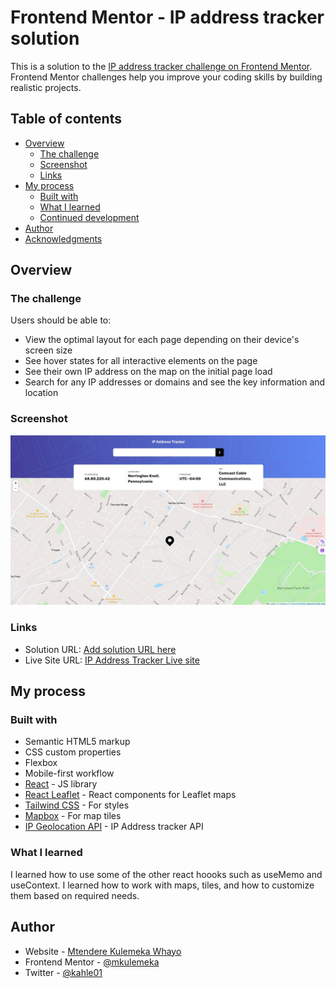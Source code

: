 # Frontend Mentor - IP address tracker solution

This is a solution to the [IP address tracker challenge on Frontend Mentor](https://www.frontendmentor.io/challenges/ip-address-tracker-I8-0yYAH0). Frontend Mentor challenges help you improve your coding skills by building realistic projects.

## Table of contents

- [Overview](#overview)
  - [The challenge](#the-challenge)
  - [Screenshot](#screenshot)
  - [Links](#links)
- [My process](#my-process)
  - [Built with](#built-with)
  - [What I learned](#what-i-learned)
  - [Continued development](#continued-development)
- [Author](#author)
- [Acknowledgments](#acknowledgments)


## Overview

### The challenge

Users should be able to:

- View the optimal layout for each page depending on their device's screen size
- See hover states for all interactive elements on the page
- See their own IP address on the map on the initial page load
- Search for any IP addresses or domains and see the key information and location

### Screenshot

![](./screenshot.jpg)


### Links

- Solution URL: [Add solution URL here](https://your-solution-url.com)
- Live Site URL: [IP Address Tracker Live site](https://fm-ipaddresstracker.netlify.app/)

## My process

### Built with

- Semantic HTML5 markup
- CSS custom properties
- Flexbox
- Mobile-first workflow
- [React](https://reactjs.org/) - JS library
- [React Leaflet](https://react-leaflet.js.org/) - React components for Leaflet maps
- [Tailwind CSS](https://tailwindcss.com/) - For styles
- [Mapbox](https://www.mapbox.com/) - For map tiles
- [IP Geolocation API](https://geo.ipify.org/) - IP Address tracker API 


### What I learned

I learned how to use some of the other react hoooks such as useMemo and useContext.
I learned how to work with maps, tiles, and how to customize them based on required needs.

## Author

- Website - [Mtendere Kulemeka Whayo](https://www.devmk.netlify.app)
- Frontend Mentor - [@mkulemeka](https://www.frontendmentor.io/profile/mkulemeka)
- Twitter - [@kahle01](https://www.twitter.com/kahle01)
